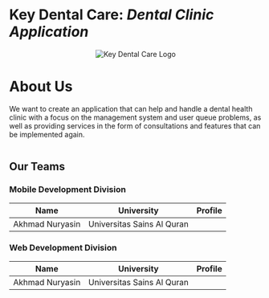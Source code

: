 # Key Dental Care: _Dental Clinic Application_
<p align="center"><img align="center" src="https://github.com/Fantasticten/.github/blob/main/profile/banner.png" alt="Key Dental Care Logo"/></p>

# About Us
We want to create an application that can help and handle a dental health clinic with a focus on the management system and user queue problems, as well as providing services in the form of consultations and features that can be implemented again.

<p align="center"><img align="center" src="" /></p>


## Our Teams
### Mobile Development Division
| Name | University | Profile |
|:----:|:----------:|:-------:|
|Akhmad Nuryasin|Universitas Sains Al Quran||

### Web Development Division
| Name | University | Profile |
|:----:|:----------:|:-------:|
|Akhmad Nuryasin|Universitas Sains Al Quran||




<!--

**Here are some ideas to get you started:**

🙋‍♀️ A short introduction - what is your organization all about?
🌈 Contribution guidelines - how can the community get involved?
👩‍💻 Useful resources - where can the community find your docs? Is there anything else the community should know?
🍿 Fun facts - what does your team eat for breakfast?
🧙 Remember, you can do mighty things with the power of [Markdown](https://docs.github.com/github/writing-on-github/getting-started-with-writing-and-formatting-on-github/basic-writing-and-formatting-syntax)
-->
